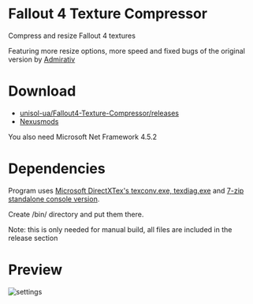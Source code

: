 # Fallout 4 Texture Compressor
Compress and resize Fallout 4 textures

Featuring more resize options, more speed and fixed bugs of the original version by [Admirativ](https://github.com/Admirativ/Fallout4-Texture-Compressor/releases)

# Download
- [unisol-ua/Fallout4-Texture-Compressor/releases](https://github.com/unisol-ua/Fallout4-Texture-Compressor/releases)
- [Nexusmods](https://www.nexusmods.com/fallout4/mods/notyet/)

You also need Microsoft Net Framework 4.5.2

# Dependencies
Program uses [Microsoft DirectXTex's texconv.exe, texdiag.exe](https://github.com/Microsoft/DirectXTex/releases) 
and [7-zip standalone console version](http://www.7-zip.org/download.html).

Create /bin/ directory and put them there.

Note: this is only needed for manual build, all files are included in the release section

# Preview
![settings](https://i.imgur.com/sRajavx.png)

